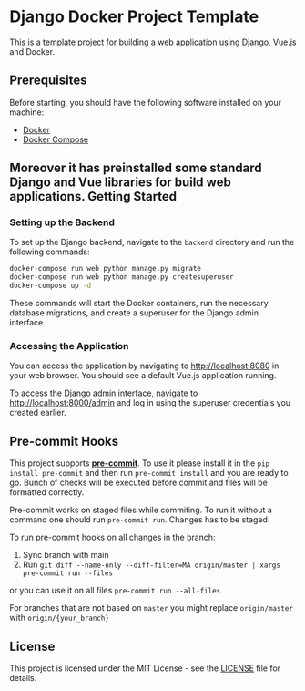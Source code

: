 Django Docker Project Template
==================================

This is a template project for building a web application using Django, Vue.js and Docker.

Prerequisites
-------------

Before starting, you should have the following software installed on your machine:

*   [Docker](https://www.docker.com/)
*   [Docker Compose](https://docs.docker.com/compose/)

Moreover it has preinstalled some standard Django and Vue libraries for build web applications.
Getting Started
---------------



### Setting up the Backend

To set up the Django backend, navigate to the `backend` directory and run the following commands:

```bash
docker-compose run web python manage.py migrate
docker-compose run web python manage.py createsuperuser
docker-compose up -d
```

These commands will start the Docker containers, run the necessary database migrations, and create a superuser for the Django admin interface.

### Accessing the Application

You can access the application by navigating to [http://localhost:8080](http://localhost:8080) in your web browser. You should see a default Vue.js application running.

To access the Django admin interface, navigate to [http://localhost:8000/admin](http://localhost:8000/admin) and log in using the superuser credentials you created earlier.

## Pre-commit Hooks

This project supports [**pre-commit**](https://pre-commit.com/). To use it please install it
in the `pip install pre-commit` and then run `pre-commit install` and you are ready to go.
Bunch of checks will be executed before commit and files will be formatted correctly.

Pre-commit works on staged files while commiting. To run it without a command one should run `pre-commit run`. Changes has to be staged.

To run pre-commit hooks on all changes in the branch:

1.  Sync branch with main
2.  Run `git diff --name-only --diff-filter=MA origin/master | xargs pre-commit run --files`

or you can use it on all files `pre-commit run --all-files`

For branches that are not based on `master` you might replace `origin/master` with `origin/{your_branch}`


License
-------

This project is licensed under the MIT License - see the [LICENSE](LICENCE) file for details.
